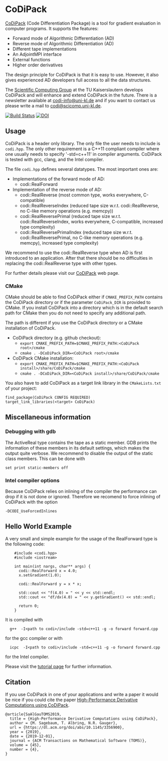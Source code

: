 # CoDiPack

[CoDiPack](http://www.scicomp.uni-kl.de/software/codi/) (Code Differentiation Package) is a tool for gradient evaluation in computer programs. It supports the features:
  - Forward mode of Algorithmic Differentiation (AD)
  - Reverse mode of Algorithmic Differentiation (AD)
  - Different tape implementations
  - An AdjointMPI interface
  - External functions
  - Higher order derivatives

The design principle for CoDiPack is that it is easy to use.
However, it also gives experienced AD developers full access to all the data structures.

The [Scientific Computing Group](http://www.scicomp.uni-kl.de) at the TU Kaiserslautern develops CoDiPack and will enhance and extend CoDiPack in the future.
There is a newsletter available at [codi-info@uni-kl.de](https://lists.uni-kl.de/uni-kl/subscribe/codi-info) and if you want to contact us please write a mail to [codi@scicomp.uni-kl.de](mailto:codi@scicomp.uni-kl.de).

[![Build Status](https://travis-ci.org/SciCompKL/CoDiPack.svg?branch=develop)](https://travis-ci.org/SciCompKL/CoDiPack)
[![DOI](https://zenodo.org/badge/37602249.svg)](https://zenodo.org/badge/latestdoi/37602249)

## Usage

CoDiPack is a header only library.
The only file the user needs to include is `codi.hpp`.
The only other requirement is a C++11 compliant compiler
where one usually needs to specify '-std=c++11' in compiler arguments.
CoDiPack is tested with gcc, clang, and the Intel compiler.

The file `codi.hpp` defines several datatypes. The most important ones are:
 - Implementations of the forward mode of AD:
   - codi::RealForward
 - Implementation of the reverse mode of AD:
   - codi::RealReverse (most common type, works everywhere, C-compatible)
   - codi::RealReverseIndex (reduced tape size w.r.t. codi::RealReverse, no C-like memory operations (e.g. memcpy))
   - codi::RealReversePrimal (reduced tape size w.r.t. codi::RealReverseIndex, works everywhere, C-compatible, increased type complexity)
   - codi::RealReversePrimalIndex (reduced tape size w.r.t. codi::RealReversePrimal, no C-like memory operations (e.g. memcpy), increased type complexity)

We recommend to use the codi::RealReverse type when AD is first introduced to an application.
After that there should be no difficulties in replacing the codi::RealReverse type with other types.

For further details please visit our [CoDiPack](http://www.scicomp.uni-kl.de/software/codi/) web page.

### CMake

CMake should be able to find CoDiPack either if `CMAKE_PREFIX_PATH` contains the CoDiPack directory or if the parameter `CoDiPack_DIR` is provided to CMake. If you install CoDiPack into a directory which is in the default search path for CMake then you do not need to specify any additional path.

The path is different if you use the CoDiPack directory or a CMake installation of CoDiPack.

 - CoDiPack directory (e.g. github checkout):
   - `export CMAKE_PREFIX_PATH=$CMAKE_PREFIX_PATH:<CoDiPack root>/cmake`
   - `cmake . -DCoDiPack_DIR=<CoDiPack root>/cmake`
 - CoDiPack CMake installation:
   - `export CMAKE_PREFIX_PATH=$CMAKE_PREFIX_PATH:<CoDiPack install>/share/CoDiPack/cmake`
   - `cmake . -DCoDiPack_DIR=<CoDiPack install>/share/CoDiPack/cmake`

You also have to add CoDiPack as a target link library in the `CMakeLists.txt` of your project:
~~~~{.cmake}
find_package(CoDiPack CONFIG REQUIRED)
target_link_libraries(<target> CoDiPack)
~~~~

## Miscellaneous information

### Debugging with gdb

The ActiveReal type contains the tape as a static member.
GDB prints the information of these members in its default settings, which makes the output quite verbose.
We recommend to disable the output of the static class members.
This can be done with
~~~~{.txt}
set print static-members off
~~~~

### Intel compiler options

Because CoDiPack relies on inlining of the compiler the performance can drop if it is not done or ignored.
Therefore we recomend to force inlining of CoDiPack with the option
~~~~{.txt}
-DCODI_UseForcedInlines 
~~~~

## Hello World Example

A very small and simple example for the usage of the RealForward type is the following code:

~~~~{.cpp}
    #include <codi.hpp>
    #include <iostream>

    int main(int nargs, char** args) {
      codi::RealForward x = 4.0;
      x.setGradient(1.0);

      codi::RealForward y = x * x;

      std::cout << "f(4.0) = " << y << std::endl;
      std::cout << "df/dx(4.0) = " << y.getGradient() << std::endl;

      return 0;
    }
~~~~

It is compiled with
~~~~{.txt}
  g++  -I<path to codi>/include -std=c++11 -g -o forward forward.cpp
~~~~
for the gcc compiler or with
~~~~{.txt}
  icpc  -I<path to codi>/include -std=c++11 -g -o forward forward.cpp
~~~~
for the Intel compiler.

Please visit the [tutorial page](http://www.scicomp.uni-kl.de/codi/db/d3c/tutorialPage.html) for further information.

## Citation

If you use CoDiPack in one of your applications and write a paper it would be nice if you could cite the paper
[High-Performance Derivative Computations using CoDiPack](https://dl.acm.org/doi/abs/10.1145/3356900).
~~~~{.txt}
@article{SaAlGauTOMS2019,
  title = {High-Performance Derivative Computations using CoDiPack},
  author = {M. Sagebaum, T. Albring, N.R. Gauger},
  url = {https://dl.acm.org/doi/abs/10.1145/3356900},
  year = {2019},
  date = {2019-12-01},
  journal = {ACM Transactions on Mathematical Software (TOMS)},
  volume = {45},
  number = {4},
}
~~~~

